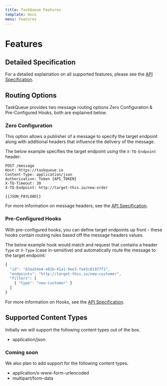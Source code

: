 ```yaml
---
title: TaskQueue Features
template: docs
menu: Features
---
```

# Features

## Detailed Specification

For a detailed explaination on all supported features, please see the
[API Specification](spec).


## Routing Options

TaskQueue provides two message routing options Zero Configuration & Pre-Configured
Hooks, both are explained below.

### Zero Configuration

This option allows a publisher of a message to specify the target endpoint along
with additional headers that influence the delivery of the message.

The below example specifies the target endpoint using the `X-TQ-Endpoint` header:

```http
POST /message
Host: https://taskqueue.io
Content-Type: application/json
Authorization: Token {API_TOKEN}
X-TQ-Timeout: 30
X-TQ-Endpoint: http://target-this.io/new-order

{{JSON_PAYLOAD}}
```

For more information on message headers, see the [API Specification](spec).

### Pre-Configured Hooks

With pre-configured hooks, you can define target endpoints up front - these hooks
contain routing rules based off the message headers values.

The below example hook would match and request that contains a header `Type` or `X-Type`
(case in-sensitive) and automatically route the message to the target endpoint:

```js
{
  "id": "83aa54e4-e92b-41a1-9ee3-fe43c01977f1",
  "endpoints": "http://target-this.io/new-customer",
  "filters": [
    { "type": "new-customer" }
  ]
}
```

For more information on Hooks, see the [API Specification](spec).


## Supported Content Types

Initially we will support the following content types out of the box.

- application/json

### Coming soon

We also plan to add support for the following content types.

- application/x-www-form-urlencoded
- multipart/form-data
